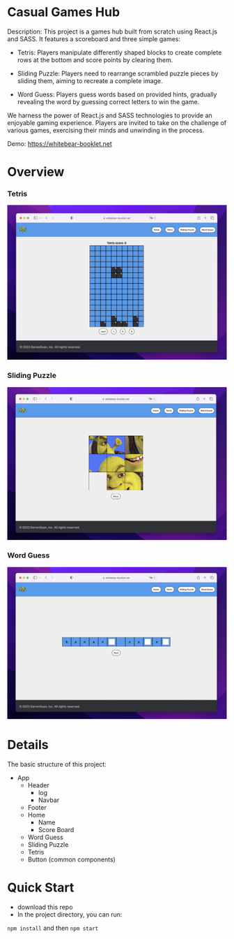 # Casual Games Hub

Description: This project is a games hub built from scratch using React.js and SASS. It features a scoreboard and three simple games:

- Tetris: Players manipulate differently shaped blocks to create complete rows at the bottom and score points by clearing them.

- Sliding Puzzle: Players need to rearrange scrambled puzzle pieces by sliding them, aiming to recreate a complete image.

- Word Guess: Players guess words based on provided hints, gradually revealing the word by guessing correct letters to win the game.

We harness the power of React.js and SASS technologies to provide an enjoyable gaming experience. Players are invited to take on the challenge of various games, exercising their minds and unwinding in the process.


Demo: https://whitebear-booklet.net

# Overview
### Tetris
![alt text](https://github.com/DarrenDuanAU/simple-games/blob/main/images/tetris.png)

### Sliding Puzzle
![alt text](https://github.com/DarrenDuanAU/simple-games/blob/main/images/SlidingPuzzle.png)

### Word Guess
![alt text](https://github.com/DarrenDuanAU/simple-games/blob/main/images/WordGuess.png)

# Details

The basic structure of this project:
- App
  - Header
    - log
    - Navbar
  - Footer
  - Home
    - Name
    - Score Board
  - Word Guess
  - Sliding Puzzle
  - Tetris
  - Button (common components)

# Quick Start

- download this repo
- In the project directory, you can run:

`npm install` and then `npm start`
